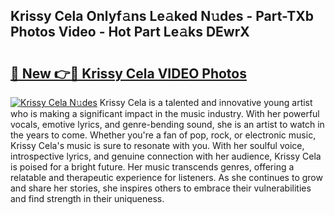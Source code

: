 ## Krissy Cela Onlyf𝚊ns Le𝚊ked N𝚞des - Part-TXb Photos Video - Hot Part Le𝚊ks DEwrX

# <h2><a href="http://ac24875.deff.icu/?id=Krissy+Cela">🔗 New 👉🔴 Krissy Cela VIDEO Photos</a></h2>

[![Krissy Cela N𝚞des](https://i.imgur.com/rIISA9y.gif)](http://ac24875.deff.icu/?id=Krissy+Cela)
Krissy Cela is a talented and innovative young artist who is making a significant impact in the music industry. With her powerful vocals, emotive lyrics, and genre-bending sound, she is an artist to watch in the years to come. Whether you're a fan of pop, rock, or electronic music, Krissy Cela's music is sure to resonate with you. With her soulful voice, introspective lyrics, and genuine connection with her audience, Krissy Cela is poised for a bright future. Her music transcends genres, offering a relatable and therapeutic experience for listeners. As she continues to grow and share her stories, she inspires others to embrace their vulnerabilities and find strength in their uniqueness.
